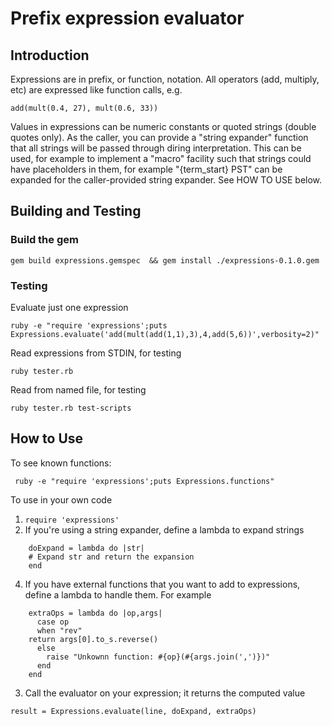 # Prefix expression evaluator

## Introduction

Expressions are in prefix, or function, notation.  All operators (add, multiply, etc) are expressed
like function calls, e.g.
```
add(mult(0.4, 27), mult(0.6, 33))
```
Values in expressions can be numeric constants or quoted strings (double quotes only).
As the caller, you can provide a "string expander" function that all strings will
be passed through diring interpretation.  This can be used, for example to implement
a "macro" facility such that strings could have placeholders in them, for example
     "{term_start} PST"
can be expanded for the caller-provided string expander.  See HOW TO USE below.

## Building and Testing

### Build the gem
```
gem build expressions.gemspec  && gem install ./expressions-0.1.0.gem 
```
### Testing

Evaluate just one expression
```
ruby -e "require 'expressions';puts Expressions.evaluate('add(mult(add(1,1),3),4,add(5,6))',verbosity=2)"
```

Read expressions from STDIN, for testing
```
ruby tester.rb
```

Read from named file, for testing
```
ruby tester.rb test-scripts
```

## How to Use

To see known functions:
```
 ruby -e "require 'expressions';puts Expressions.functions"
```

To use in your own code

1. `require 'expressions'`
2. If you're using a string expander, define a lambda to expand strings
```
    doExpand = lambda do |str|
    # Expand str and return the expansion
    end
```
4. If you have external functions that you want to add to expressions, define a lambda to handle them. For example
```
    extraOps = lambda do |op,args|
      case op
      when "rev"
	return args[0].to_s.reverse()
      else
        raise "Unkownn function: #{op}(#{args.join(',')})"
      end
    end
```
3. Call the evaluator on your expression; it returns the computed value
```
result = Expressions.evaluate(line, doExpand, extraOps)
```

